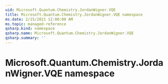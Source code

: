 ```yaml
---
uid: Microsoft.Quantum.Chemistry.JordanWigner.VQE
title: Microsoft.Quantum.Chemistry.JordanWigner.VQE namespace
ms.date: 2/15/2021 12:00:00 AM
ms.topic: managed-reference
qsharp.kind: namespace
qsharp.name: Microsoft.Quantum.Chemistry.JordanWigner.VQE
qsharp.summary: ''
---
```


# Microsoft.Quantum.Chemistry.JordanWigner.VQE namespace



